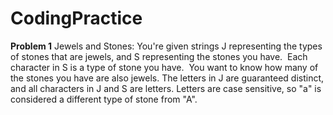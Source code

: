 # CodingPractice
**Problem 1** Jewels and Stones:
You're given strings J representing the types of stones that are jewels, and S representing the stones you have.  
Each character in S is a type of stone you have.  
You want to know how many of the stones you have are also jewels.
The letters in J are guaranteed distinct, and all characters in J and S are letters.
Letters are case sensitive, so "a" is considered a different type of stone from "A".
